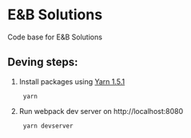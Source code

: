 # E&amp;B Solutions
Code base for E&amp;B Solutions

## Deving steps:

1. Install packages using [Yarn 1.5.1](https://github.com/yarnpkg/yarn/releases/tag/v1.5.1)

        yarn

2. Run webpack dev server on http://localhost:8080

        yarn devserver
